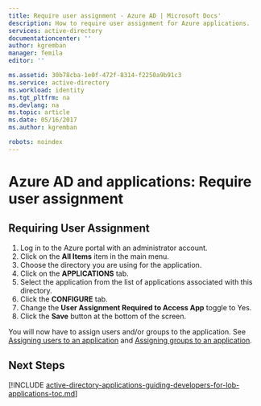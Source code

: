 ```yaml
---
title: Require user assignment - Azure AD | Microsoft Docs'
description: How to require user assignment for Azure applications.
services: active-directory
documentationcenter: ''
author: kgremban
manager: femila
editor: ''

ms.assetid: 30b78cba-1e0f-472f-8314-f2250a9b91c3
ms.service: active-directory
ms.workload: identity
ms.tgt_pltfrm: na
ms.devlang: na
ms.topic: article
ms.date: 05/16/2017
ms.author: kgremban

robots: noindex
---
```

# Azure AD and applications: Require user assignment
## Requiring User Assignment
1. Log in to the Azure portal with an administrator account.
2. Click on the **All Items** item in the main menu.
3. Choose the directory you are using for the application.
4. Click on the **APPLICATIONS** tab.
5. Select the application from the list of applications associated with this directory.
6. Click the **CONFIGURE** tab.
7. Change the **User Assignment Required to Access App** toggle to Yes.
8. Click the **Save** button at the bottom of the screen.

You will now have to assign users and/or groups to the application. See [Assigning users to an application](active-directory-applications-guiding-developers-assigning-users.md) and [Assigning groups to an application](active-directory-applications-guiding-developers-assigning-groups.md).

## Next Steps
[!INCLUDE [active-directory-applications-guiding-developers-for-lob-applications-toc.md](../../includes/active-directory-applications-guiding-developers-for-lob-applications-toc.md)]
